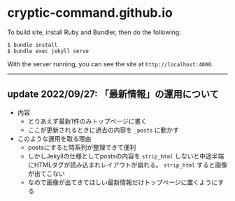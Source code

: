 # cryptic-command.github.io

To build site, install Ruby and Bundler, then do the following:

```
$ bundle install
$ bundle exec jekyll serve
```

With the server running, you can see the site at `http://localhost:4000`.

----

## update 2022/09/27: 「最新情報」の運用について

- 内容
  - とりあえず最新1件のみトップページに書く
  - ここが更新されるときに過去の内容を `_posts` に動かす
- このような運用を取る理由
  - postsにすると時系列が整理できて便利
  - しかしJekyllの仕様としてpostsの内容を `strip_html` しないと中途半端にHTMLタグが読み込まれレイアウトが崩れる。 `strip_html` すると画像が出てこない
  - なので画像が出てきてほしい最新情報だけトップページに置くようにする
